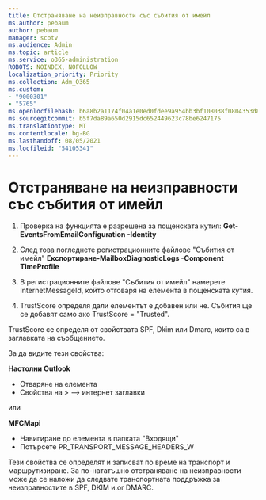 ```yaml
---
title: Отстраняване на неизправности със събития от имейл
ms.author: pebaum
author: pebaum
manager: scotv
ms.audience: Admin
ms.topic: article
ms.service: o365-administration
ROBOTS: NOINDEX, NOFOLLOW
localization_priority: Priority
ms.collection: Adm_O365
ms.custom:
- "9000301"
- "5765"
ms.openlocfilehash: b6a8b2a1174f04a1e0ed0fdee9a954bb3bf108038f0804353d84755e490f5f47
ms.sourcegitcommit: b5f7da89a650d2915dc652449623c78be6247175
ms.translationtype: MT
ms.contentlocale: bg-BG
ms.lasthandoff: 08/05/2021
ms.locfileid: "54105341"
---
```

# <a name="troubleshooting-events-from-email"></a>Отстраняване на неизправности със събития от имейл

1. Проверка на функцията е разрешена за пощенската кутия: **Get-EventsFromEmailConfiguration -Identity <mailbox>**

2. След това погледнете регистрационните файлове "Събития от имейл" **Експортиране-MailboxDiagnosticLogs <mailbox> -Component TimeProfile**

3. В регистрационните файлове "Събития от имейл" намерете InternetMessageId, който отговаря на елемента в пощенската кутия.  

4. TrustScore определя дали елементът е добавен или не. Събития ще се добавят само ако TrustScore = "Trusted".

TrustScore се определя от свойствата SPF, Dkim или Dmarc, които са в заглавката на съобщението.

За да видите тези свойства:

**Настолни Outlook**

- Отваряне на елемента
- Свойства на > –> интернет заглавки

или

**MFCMapi**

- Навигиране до елемента в папката "Входящи"
- Потърсете PR_TRANSPORT_MESSAGE_HEADERS_W

Тези свойства се определят и записват по време на транспорт и маршрутизиране. За по-нататъшно отстраняване на неизправности може да се наложи да следвате транспортната поддръжка за неизправностите в SPF, DKIM и.or DMARC.